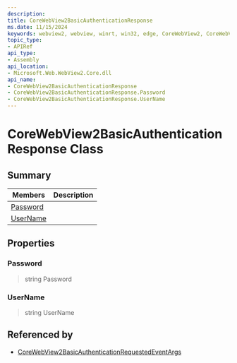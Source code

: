 ```yaml
---
description: 
title: CoreWebView2BasicAuthenticationResponse
ms.date: 11/15/2024
keywords: webview2, webview, winrt, win32, edge, CoreWebView2, CoreWebView2Controller, browser control, edge html, CoreWebView2BasicAuthenticationResponse
topic_type:
- APIRef
api_type:
- Assembly
api_location:
- Microsoft.Web.WebView2.Core.dll
api_name:
- CoreWebView2BasicAuthenticationResponse
- CoreWebView2BasicAuthenticationResponse.Password
- CoreWebView2BasicAuthenticationResponse.UserName
---
```


# CoreWebView2BasicAuthenticationResponse Class



## Summary

Members|Description
--|--
[Password](#password) | 
[UserName](#username) | 

## Properties

### Password

>  string Password

### UserName

>  string UserName






## Referenced by

- [CoreWebView2BasicAuthenticationRequestedEventArgs](corewebview2basicauthenticationrequestedeventargs.md)
